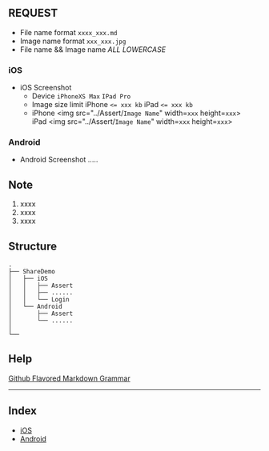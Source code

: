 ## REQUEST
* File name format `xxxx_xxx.md`
* Image name format `xxx_xxx.jpg`
* File name && Image name  *ALL LOWERCASE*
### iOS
* iOS Screenshot
   * Device `iPhoneXS Max` `IPad Pro`
   * Image size limit iPhone `<= xxx kb` iPad `<= xxx kb`
   * iPhone <img src="../Assert/`Image Name`" width=`xxx` height=`xxx`>  
     iPad <img src="../Assert/`Image Name`" width=`xxx` height=`xxx`>
     
### Android
* Android Screenshot
  .....

## Note
1. xxxx
2. xxxx
3. xxxx

## Structure
```
.
├── ShareDemo
│   ├── iOS
│   │   ├── Assert
│   │   ├── ......
│   │   └── Login
│   └── Android
│       ├── Assert
│       └── ......
│               
└──
```

## Help
[Github Flavored Markdown Grammar](https://github.com/guodongxiaren/README)
****
## Index
* [iOS](./iOS_index.md)
* [Android](./Android_index.md)
